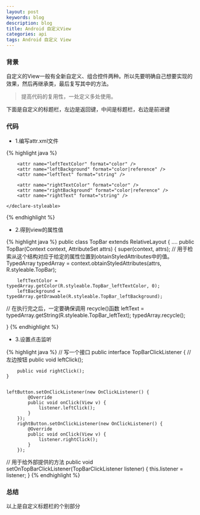 ```yaml
---
layout: post
keywords: blog
description: blog
title: Android 自定义View
categories: api
tags: Android 自定义 View
---
```


### 背景

自定义的View一般有全新自定义、组合控件两种。所以先要明确自己想要实现的效果，然后再继承类，最后复写其中的方法。

>提高代码的复用性，一处定义多处使用。

下面是自定义的标题栏，左边是返回键，中间是标题栏，右边是前进键

### 代码

* 1.编写attr.xml文件

{% highlight java %}
<?xml version="1.0" encoding="utf-8"?>
<resources>
    <declare-styleable name="TopBar">
        <attr name="titleText" format="string" />
        <attr name="titleTextSize" format="dimension" />
        <attr name="titleColor" format="color" />

        <attr name="leftTextColor" format="color" />
        <attr name="leftBackground" format="color|reference" />
        <attr name="leftText" format="string" />

        <attr name="rightTextColor" format="color" />
        <attr name="rightBackground" format="color|reference" />
        <attr name="rightText" format="string" />

    </declare-styleable>
</resources>
{% endhighlight %}


* 2.得到view的属性值

{% highlight java %}
public class TopBar extends RelativeLayout {
....
 public TopBar(Context context, AttributeSet attrs) {
        super(context, attrs);
//		用于检索从这个结构对应于给定的属性位置到obtainStyledAttributes中的值。
        TypedArray typedArray = context.obtainStyledAttributes(attrs, R.styleable.TopBar);

        leftTextColor = typedArray.getColor(R.styleable.TopBar_leftTextColor, 0);
        leftBackground = typedArray.getDrawable(R.styleable.TopBar_leftBackground);

//		在执行完之后，一定要确保调用  recycle()函数 
        leftText = typedArray.getString(R.styleable.TopBar_leftText);
 		typedArray.recycle();

}
{% endhighlight %}

* 3.设置点击监听

{% highlight java %}
//		写一个接口
public interface TopBarClickListener {
//		左边按钮
        public void leftClick();

        public void rightClick();
    }


    leftButton.setOnClickListener(new OnClickListener() {
            @Override
            public void onClick(View v) {
                listener.leftClick();
            }
        });
        rightButton.setOnClickListener(new OnClickListener() {
            @Override
            public void onClick(View v) {
                listener.rightClick();
            }
        });

//	用于给外部提供的方法
    public void setOnTopBarClickListener(TopBarClickListener listener) {
        this.listener = listener;
    }
{% endhighlight %}


### 总结

以上是自定义标题栏的个别部分
